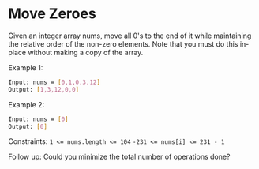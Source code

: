 # Move Zeroes

Given an integer array nums, move all 0's to the end of it while maintaining the relative order of the non-zero elements.
Note that you must do this in-place without making a copy of the array.

Example 1:

```bash
Input: nums = [0,1,0,3,12]
Output: [1,3,12,0,0]
```

Example 2:

```bash
Input: nums = [0]
Output: [0]
```

Constraints:
    `1 <= nums.length <= 104`
    `-231 <= nums[i] <= 231 - 1`

Follow up: Could you minimize the total number of operations done?
